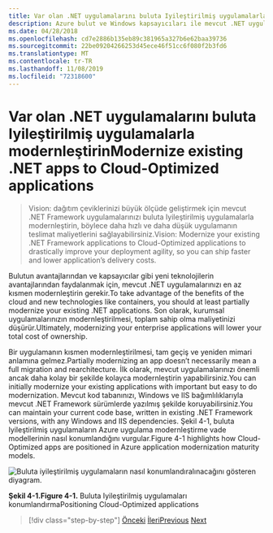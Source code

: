 ```yaml
---
title: Var olan .NET uygulamalarını buluta Iyileştirilmiş uygulamalarla modernleştirin
description: Azure bulut ve Windows kapsayıcıları ile mevcut .NET uygulamalarını modernleştirin.
ms.date: 04/28/2018
ms.openlocfilehash: cd7e2886b135eb89c381965a327b6e62baa39736
ms.sourcegitcommit: 22be09204266253d45ece46f51cc6f080f2b3fd6
ms.translationtype: MT
ms.contentlocale: tr-TR
ms.lasthandoff: 11/08/2019
ms.locfileid: "72318600"
---
```

# <a name="modernize-existing-net-apps-to-cloud-optimized-applications"></a><span data-ttu-id="5dbe7-103">Var olan .NET uygulamalarını buluta Iyileştirilmiş uygulamalarla modernleştirin</span><span class="sxs-lookup"><span data-stu-id="5dbe7-103">Modernize existing .NET apps to Cloud-Optimized applications</span></span>

> <span data-ttu-id="5dbe7-104">Vision: dağıtım çeviklerinizi büyük ölçüde geliştirmek için mevcut .NET Framework uygulamalarınızı buluta Iyileştirilmiş uygulamalarla modernleştirin, böylece daha hızlı ve daha düşük uygulamanın teslimat maliyetlerini sağlayabilirsiniz.</span><span class="sxs-lookup"><span data-stu-id="5dbe7-104">Vision: Modernize your existing .NET Framework applications to Cloud-Optimized applications to drastically improve your deployment agility, so you can ship faster and lower application’s delivery costs.</span></span>

<span data-ttu-id="5dbe7-105">Bulutun avantajlarından ve kapsayıcılar gibi yeni teknolojilerin avantajlarından faydalanmak için, mevcut .NET uygulamalarınızı en az kısmen modernleştirin gerekir.</span><span class="sxs-lookup"><span data-stu-id="5dbe7-105">To take advantage of the benefits of the cloud and new technologies like containers, you should at least partially modernize your existing .NET applications.</span></span> <span data-ttu-id="5dbe7-106">Son olarak, kurumsal uygulamalarınızın modernleştirilmesi, toplam sahip olma maliyetinizi düşürür.</span><span class="sxs-lookup"><span data-stu-id="5dbe7-106">Ultimately, modernizing your enterprise applications will lower your total cost of ownership.</span></span>

<span data-ttu-id="5dbe7-107">Bir uygulamanın kısmen modernleştirilmesi, tam geçiş ve yeniden mimari anlamına gelmez.</span><span class="sxs-lookup"><span data-stu-id="5dbe7-107">Partially modernizing an app doesn’t necessarily mean a full migration and rearchitecture.</span></span> <span data-ttu-id="5dbe7-108">İlk olarak, mevcut uygulamalarınızı önemli ancak daha kolay bir şekilde kolayca modernleştirin yapabilirsiniz.</span><span class="sxs-lookup"><span data-stu-id="5dbe7-108">You can initially modernize your existing applications with important but easy to do modernization.</span></span> <span data-ttu-id="5dbe7-109">Mevcut kod tabanınızı, Windows ve IIS bağımlılıklarıyla mevcut .NET Framework sürümlerde yazılmış şekilde koruyabilirsiniz.</span><span class="sxs-lookup"><span data-stu-id="5dbe7-109">You can maintain your current code base, written in existing .NET Framework versions, with any Windows and IIS dependencies.</span></span> <span data-ttu-id="5dbe7-110">Şekil 4-1, buluta Iyileştirilmiş uygulamaların Azure uygulama modernleştirme vade modellerinin nasıl konumlandığını vurgular.</span><span class="sxs-lookup"><span data-stu-id="5dbe7-110">Figure 4-1 highlights how Cloud-Optimized apps are positioned in Azure application modernization maturity models.</span></span>

![Buluta iyileştirilmiş uygulamaların nasıl konumlandıralınacağını gösteren diyagram.](./media/index/position-cloud-optimized-application.png)

<span data-ttu-id="5dbe7-112">**Şekil 4-1.**</span><span class="sxs-lookup"><span data-stu-id="5dbe7-112">**Figure 4-1.**</span></span> <span data-ttu-id="5dbe7-113">Buluta Iyileştirilmiş uygulamaları konumlandırma</span><span class="sxs-lookup"><span data-stu-id="5dbe7-113">Positioning Cloud-Optimized applications</span></span>

>[!div class="step-by-step"]
><span data-ttu-id="5dbe7-114">[Önceki](../migrate-your-relational-databases-to-azure.md)
>[İleri](reasons-to-modernize-existing-net-apps-to-cloud-optimized-applications.md)</span><span class="sxs-lookup"><span data-stu-id="5dbe7-114">[Previous](../migrate-your-relational-databases-to-azure.md)
[Next](reasons-to-modernize-existing-net-apps-to-cloud-optimized-applications.md)</span></span>
